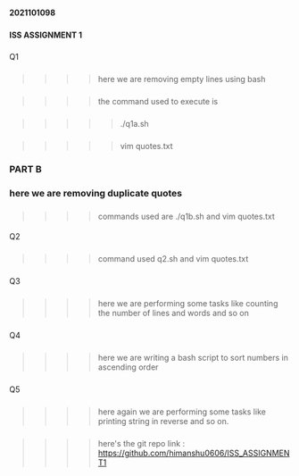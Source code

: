 ####
**2021101098**
###
**ISS ASSIGNMENT 1**
###
###
###
###
Q1
###
>>>>here we are removing empty lines using bash 
###
>>>>the command used to execute is 
###
>>>>>./q1a.sh
###
>>>>>vim quotes.txt
### PART B
### here we are removing duplicate quotes 
###
>>>>commands used are ./q1b.sh and vim quotes.txt
####
Q2
###
>>>>command used q2.sh and vim quotes.txt
###
Q3
###
>>>>here we are performing some tasks like counting the number of lines and words and so on
###
Q4
###
>>>>here we are writing a bash script to sort numbers in ascending order
###
Q5
###
>>>>here again we are performing some tasks like printing string in reverse and so on.
###
>>>> here's the git repo link : https://github.com/himanshu0606/ISS_ASSIGNMENT1



